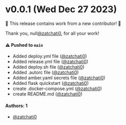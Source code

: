 # v0.0.1 (Wed Dec 27 2023)

:tada: This release contains work from a new contributor! :tada:

Thank you, null[@zatchati0](https://github.com/zatchati0), for all your work!

#### ⚠️ Pushed to `main`

- Added deploy.yml file ([@zatchati0](https://github.com/zatchati0))
- Added release.yml file ([@zatchati0](https://github.com/zatchati0))
- Added deploy.sh file ([@zatchati0](https://github.com/zatchati0))
- Added .autorc file ([@zatchati0](https://github.com/zatchati0))
- Added amber.yaml secrets file ([@zatchati0](https://github.com/zatchati0))
- Added flask quickstart ([@zatchati0](https://github.com/zatchati0))
- create .docker-compose.yml ([@zatchati0](https://github.com/zatchati0))
- create README.md ([@zatchati0](https://github.com/zatchati0))

#### Authors: 1

- [@zatchati0](https://github.com/zatchati0)
